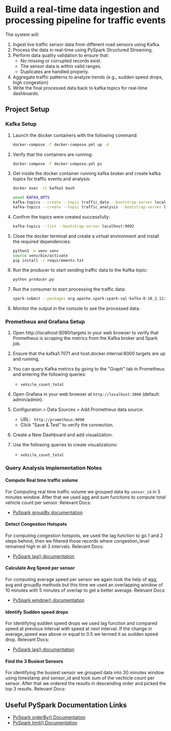# Build a real-time data ingestion and processing pipeline for traffic events

The system will:

1. Ingest live traffic sensor data from different road sensors using Kafka.
2. Process the data in real-time using PySpark Structured Streaming.
3. Perform data quality validation to ensure that:
   - No missing or corrupted records exist.
   - The sensor data is within valid ranges.
   - Duplicates are handled properly.
4. Aggregate traffic patterns to analyze trends (e.g., sudden speed drops, high congestion)
5. Write the final processed data back to kafka topics for real-time dashboards.

## Project Setup

### Kafka Setup

1. Launch the docker containers with the following command:

   ```bash
   docker-compose -f docker-compose.yml up -d
   ```

2. Verify that the containers are running:

   ```bash
   docker-compose -f docker-compose.yml ps
   ```

3. Get inside the docker container running kafka broker and create kafka topics for traffic events and analysis:

   ```bash
   docker exec -it kafka1 bash
   ```

   ```bash
   unset KAFKA_OPTS
   kafka-topics --create --topic traffic_data --bootstrap-server localhost:9092 --partitions 1 --replication-factor 1
   kafka-topics --create --topic traffic_analysis --bootstrap-server localhost:9092 --partitions 1 --replication-factor 1
   ```

4. Confirm the topics were created successfully:

   ```bash
   kafka-topics --list --bootstrap-server localhost:9092
   ```

5. Close the docker terminal and create a virtual environment and install the required dependencies:

   ```bash
   python3 -m venv venv
   source venv/bin/activate
   pip install -r requirements.txt
   ```

6. Run the producer to start sending traffic data to the Kafka topic:

   ```bash
   python producer.py
   ```

7. Run the consumer to start processing the traffic data:

   ```bash
   spark-submit --packages org.apache.spark:spark-sql-kafka-0-10_2.12:3.5.5 streaming.py
   ```

8. Monitor the output in the console to see the processed data.

### Prometheus and Grafana Setup

1.  Open http://localhost:9090/targets in your web browser to verify that Prometheus is scraping the metrics from the Kafka broker and Spark job.
2.  Ensure that the kafka1:7071 and host.docker.internal:8000 targets are up and running.
3.  You can query Kafka metrics by going to the "Graph" tab in Prometheus and entering the following queries:

    - `vehicle_count_total`

4.  Open Grafana in your web browser at `http://localhost:3000` (default: admin/admin).
5.  Configuration > Data Sources > Add Prometheus data source:

    - URL: ` http://prometheus:9090`
    - Click "Save & Test" to verify the connection.

6.  Create a New Dashboard and add visualization.
7.  Use the following queries to create visualizations:
    - `vehicle_count_total`

### Query Analysis Implementation Notes
#### Compute Real time traffic volume
For Computing real time traffic volume we grouped data by `sensor_id` in 5 minutes window. After that we used agg and sum functions to compute total vehicle count per sensor.
Relevant Docs:
- [PySpark groupBy documentation](https://spark.apache.org/docs/latest/api/python/reference/pyspark.sql/api/pyspark.sql.DataFrame.groupBy.html)

#### Detect Congestion Hotspots
For computing congestion hotspots, we used the lag function to go 1 and 2 steps behind, then we filtered those records where congestion_level remained high in all 3 intervals.
Relevant Docs:
- [PySpark lag() documentation](https://spark.apache.org/docs/latest/api/python/reference/pyspark.sql/api/pyspark.sql.functions.lag.html)

#### Calculate Avg Speed per sensor
For computing average speed per sensor we again took the help of agg, avg and groupBy methods but this time we used an overlapping window of 10 minutes with 5 minutes of overlap to get a better average.
Relevant Docs:
- [PySpark window() documentation](https://spark.apache.org/docs/latest/api/python/reference/pyspark.sql/api/pyspark.sql.functions.window.html)

#### Identify Sudden speed drops
For identifying sudden speed drops we used lag function and compared speed at previous interval with speed at next interval. If the change in average_speed was above or equal to 0.5 we termed it as sudden speed drop.
Relevant Docs:
- [PySpark lag() documentation](https://spark.apache.org/docs/latest/api/python/reference/pyspark.sql/api/pyspark.sql.functions.lag.html)

#### Find the 3 Busiest Sensors
For identifying the busiest sensor we grouped data into 30 minutes window using timestamp and sensor_id and took sum of the vechicle count per sensor. After that we ordered the results in descending order and picked the top 3 results.
Relevant Docs:
## Useful PySpark Documentation Links
- [PySpark orderBy() Documentation](https://spark.apache.org/docs/latest/api/python/reference/pyspark.sql/api/pyspark.sql.DataFrame.orderBy.html)  
- [PySpark limit() Documentation](https://spark.apache.org/docs/latest/api/python/reference/pyspark.sql/api/pyspark.sql.DataFrame.limit.html)  
